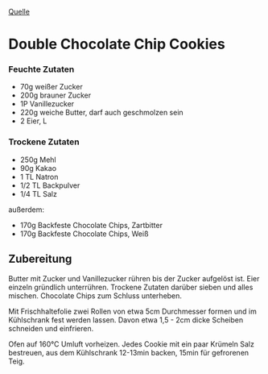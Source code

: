 [Quelle](https://www.foodwithlove.de/double-chocolate-chip-cookies-la-subway.html)

# Double Chocolate Chip Cookies

### Feuchte Zutaten

- 70g	weißer Zucker
- 200g	brauner Zucker
- 1P	Vanillezucker
- 220g	weiche Butter, darf auch geschmolzen sein
- 2	Eier, L

### Trockene Zutaten

- 250g	Mehl
- 90g	Kakao
- 1 TL	Natron
- 1/2 TL	Backpulver
- 1/4 TL	Salz

außerdem:
- 170g	Backfeste Chocolate Chips, Zartbitter
- 170g	Backfeste Chocolate Chips, Weiß


## Zubereitung

Butter mit Zucker und Vanillezucker rühren bis der Zucker aufgelöst ist. Eier einzeln gründlich unterrühren. Trockene Zutaten darüber sieben und alles mischen. Chocolate Chips zum Schluss unterheben. 

Mit Frischhaltefolie zwei Rollen von etwa 5cm Durchmesser formen und im Kühlschrank fest werden lassen. Davon etwa 1,5 - 2cm dicke Scheiben schneiden und einfrieren.

Ofen auf 160°C Umluft vorheizen. Jedes Cookie mit ein paar Krümeln Salz bestreuen, aus dem Kühlschrank 12-13min backen, 15min für gefrorenen Teig.
